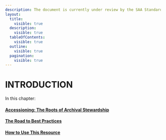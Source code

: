 ```yaml
---
description: The document is currently under review by the SAA Standards Committee.
layout:
  title:
    visible: true
  description:
    visible: true
  tableOfContents:
    visible: true
  outline:
    visible: true
  pagination:
    visible: true
---
```


# INTRODUCTION

In this chapter:

#### [Accessioning: The Roots of Archival Stewardship](accessioning-the-roots-of-archival-stewardship.md)

#### [The Road to Best Practices](the-road-to-best-practices.md)

#### [How to Use This Resource](how-to-use-this-resource.md)
